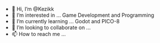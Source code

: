 - 👋 Hi, I’m @Kezikk
- 👀 I’m interested in ... Game Development and Programming
- 🌱 I’m currently learning ... Godot and PICO-8
- 💞️ I’m looking to collaborate on ...
- 📫 How to reach me ...

<!---
Kezikk/Kezikk is a ✨ special ✨ repository because its `README.md` (this file) appears on your GitHub profile.
You can click the Preview link to take a look at your changes.
--->
